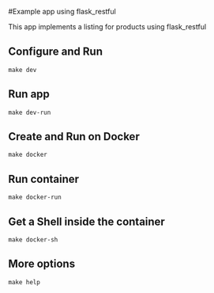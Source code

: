#Example app using flask_restful

This app implements a listing for products using flask_restful

## Configure and Run

`make dev`

## Run app

`make dev-run`

## Create and Run on Docker

`make docker`

## Run container

`make docker-run`

## Get a Shell inside the container

`make docker-sh`

## More options

`make help`

